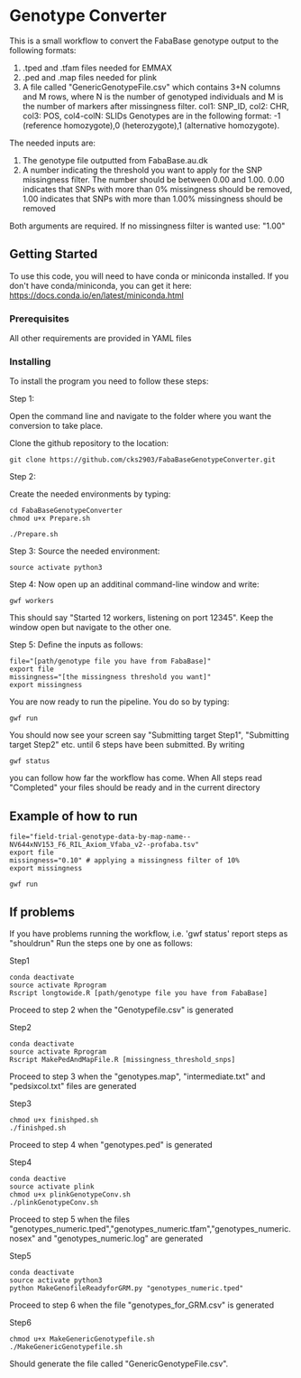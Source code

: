 # Genotype Converter

This is a small workflow to convert the FabaBase genotype output to the following formats:
1) .tped and .tfam files needed for EMMAX
2) .ped and .map files needed for plink
3) A file called "GenericGenotypeFile.csv" which contains 3+N columns and M rows,  where N is the number of genotyped individuals and M is the number of markers after missingness filter.
col1: SNP_ID, col2: CHR, col3: POS, col4-colN: SLIDs
Genotypes are in the following format: -1 (reference homozygote),0 (heterozygote),1 (alternative homozygote). 

The needed inputs are:
1) The genotype file outputted from FabaBase.au.dk 
2) A number indicating the threshold you want to apply for the SNP missingness filter.
The number should be between  0.00 and 1.00. 
0.00 indicates that SNPs with more than 0% missingness should be removed, 
1.00 indicates that SNPs with more than 1.00% missingness should be removed

Both arguments are required. If no missingness filter is wanted use: "1.00"





## Getting Started

To use this code, you will need to have conda or miniconda installed.
If you don't have conda/miniconda, you can get it here: 
https://docs.conda.io/en/latest/miniconda.html



### Prerequisites

All other requirements are provided in YAML files

### Installing

To install the program you need to follow these steps:

Step 1:

Open the command line and navigate to the folder where you want the conversion to take place.

Clone the github repository to the location:
```
git clone https://github.com/cks2903/FabaBaseGenotypeConverter.git

```

Step 2:

Create the needed environments by typing: 

```
cd FabaBaseGenotypeConverter
chmod u+x Prepare.sh

./Prepare.sh
```
Step 3:
Source the needed environment:

```
source activate python3
```
Step 4:
Now open up an additinal command-line window and write:
```
gwf workers
```

This should say "Started 12 workers, listening on port 12345". Keep the window open but navigate to the other one.

Step 5:
Define the inputs as follows:
```
file="[path/genotype file you have from FabaBase]"
export file
missingness="[the missingness threshold you want]"
export missingness
```
You are now ready to run the pipeline. You do so by typing:

```
gwf run
```

You should now see your screen say "Submitting target Step1", "Submitting target Step2" etc. until 6 steps have been submitted.
By writing
```
gwf status
```
you can follow how far the workflow has come. When All steps read "Completed" your files should be ready and in the current directory





## Example of how to run
```
file="field-trial-genotype-data-by-map-name--NV644xNV153_F6_RIL_Axiom_Vfaba_v2--profaba.tsv"
export file
missingness="0.10" # applying a missingness filter of 10%
export missingness

gwf run
```

## If problems 
If you have problems running the workflow, i.e. 'gwf status' report steps as "shouldrun"
Run the steps one by one as follows:

Step1
```
conda deactivate
source activate Rprogram
Rscript longtowide.R [path/genotype file you have from FabaBase]
```
Proceed to step 2 when the "Genotypefile.csv" is generated


Step2
```
conda deactivate
source activate Rprogram
Rscript MakePedAndMapFile.R [missingness_threshold_snps] 
```
Proceed to step 3 when the "genotypes.map", "intermediate.txt" and "pedsixcol.txt" files are  generated


Step3
```
chmod u+x finishped.sh
./finishped.sh
```
Proceed to step 4 when "genotypes.ped" is generated

Step4
```
conda deactive
source activate plink
chmod u+x plinkGenotypeConv.sh
./plinkGenotypeConv.sh
```
Proceed to step 5 when the files "genotypes_numeric.tped","genotypes_numeric.tfam","genotypes_numeric.nosex" and "genotypes_numeric.log" are generated

Step5
```
conda deactivate
source activate python3
python MakeGenofileReadyforGRM.py "genotypes_numeric.tped"

```
Proceed to step 6 when the file "genotypes_for_GRM.csv" is generated 

Step6
```
chmod u+x MakeGenericGenotypefile.sh
./MakeGenericGenotypefile.sh
```
Should generate the file called "GenericGenotypeFile.csv". 
